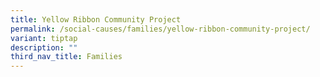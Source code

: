 ```yaml
---
title: Yellow Ribbon Community Project
permalink: /social-causes/families/yellow-ribbon-community-project/
variant: tiptap
description: ""
third_nav_title: Families
---
```


